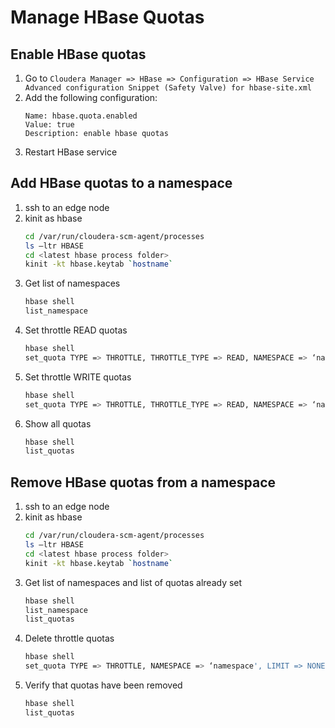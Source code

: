 # Manage HBase Quotas

## Enable HBase quotas
1. Go to ```Cloudera Manager => HBase => Configuration => HBase Service Advanced configuration Snippet (Safety Valve) for hbase-site.xml```
2. Add the following configuration:
   ```
   Name: hbase.quota.enabled
   Value: true
   Description: enable hbase quotas
   ```
3. Restart HBase service

## Add HBase quotas to a namespace

1. ssh to an edge node
2. kinit as hbase
   ```bash
   cd /var/run/cloudera-scm-agent/processes
   ls –ltr HBASE
   cd <latest hbase process folder>
   kinit -kt hbase.keytab `hostname`
   ```
3. Get list of namespaces
   ```bash
   hbase shell
   list_namespace
   ```
4. Set throttle READ quotas 
   ```bash
   hbase shell
   set_quota TYPE => THROTTLE, THROTTLE_TYPE => READ, NAMESPACE => ‘namespace', LIMIT => 'Xreq/sec'
   ```
5. Set throttle WRITE quotas
   ```bash
   hbase shell
   set_quota TYPE => THROTTLE, THROTTLE_TYPE => READ, NAMESPACE => ‘namespace', LIMIT => 'Xreq/sec'
   ```
6. Show all quotas
   ```bash
   hbase shell
   list_quotas
   ```
## Remove HBase quotas from a namespace

1. ssh to an edge node
2. kinit as hbase
   ```bash
   cd /var/run/cloudera-scm-agent/processes
   ls –ltr HBASE
   cd <latest hbase process folder>
   kinit -kt hbase.keytab `hostname`
   ```
3. Get list of namespaces and list of quotas already set
   ```bash
   hbase shell
   list_namespace
   list_quotas
   ```
4. Delete throttle quotas
   ```bash
   hbase shell
   set_quota TYPE => THROTTLE, NAMESPACE => ‘namespace', LIMIT => NONE
   ```
5. Verify that quotas have been removed
   ```bash
   hbase shell
   list_quotas
   ```